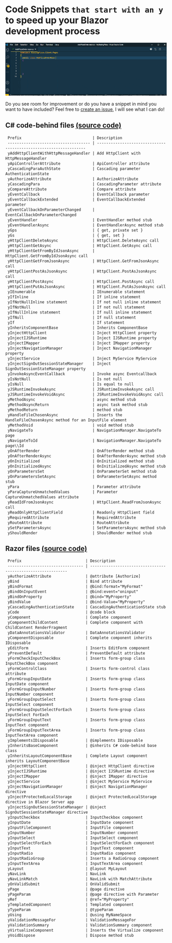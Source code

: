# Code Snippets `that start with an y` to speed up your Blazor development process

![Blazory in Action!](images/blazory_in_action.gif "Blazory - Blazor snippets that start with an 'y' - in Action!")


Do you see room for improvement or do you have a snippet in mind you want to have included? Feel free to [create an issue](https://github.com/bartvanhoey/Blazory/issues/new), I will see what I can do!

## C# code-behind files [(source code)](https://github.com/bartvanhoey/Blazory/blob/master/snippets/csharp.json)

     Prefix                               | Description                                                      
     ------------------------------------ | ----------------------------------------------------------------- 
     yAddHttpClientWithHttpMessageHandler | Add HttpClient with HttpMessageHandler                           
     yApiControllerAttribute              | ApiController attribute                                          
     yCascadingParaAuthState              | Cascading parameter AuthenticationState                          
     yAuthorizeAttribute                  | AuthorizeAttribute                                               
     yCascadingPara                       | CascadingParameter attribute                                     
     yCompareAttribute                    | Compare attribute                                                
     yEventCallback                       | EventCallback parameter                                          
     yEventCallbackExtended               | EventCallbackExtended parameter                                  
     yEventCallbackOnParameterChanged     | EventCallbackOnParameterChanged                                  
     yEventHandler                        | EventHandler method stub                                         
     yEventHandlerAsync                   | EventHandlerAsync method stub                                    
     yGps                                 | { get, private set }                                             
     yGs                                  | { get, set }                                                     
     yHttpClientDeleteAsync               | HttpClient.DeleteAsync call                                      
     yHttpClientGetAsync                  | HttpClient.GetAsync call                                         
     yHttpClientGetFromByIdJsonAsync      | HttpClient.GetFromByIdJsonAsync call                             
     yHttpClientGetFromJsonAsync          | HttpClient.GetFromJsonAsync call                                 
     yHttpClientPostAsJsonAsync           | HttpClient.PostAsJsonAsync call                                  
     yHttpClientPostAsync                 | HttpClient.PostAsync call                                        
     yHttpClientPutAsJsonAsync            | HttpClient.PutAsJsonAsync call                                   
     yIEnumerable                         | IEnumerable statement                                            
     yIfInline                            | If inline statement                                              
     yIfNotNullInline statement           | If not null inline statement                                     
     yIfNotNull                           | If not null statement                                            
     yIfNullInline statement              | If null inline statement                                         
     yIfNull                              | If null statement                                                
     yIf                                  | If statement                                                     
     yInheritsComponentBase               | Inherits ComponentBase                                           
     yInjectHttpClient                    | Inject HttpClient property                                       
     yInjectIJSRuntime                    | Inject IJSRuntime property                                       
     yInjectIMapper                       | Inject IMapper property                                          
     yInjectNavigationManager             | Inject NavigationManager property                                
     yInjectService                       | Inject MyService MyService                                       
     yInjectSignOutSessionStateManager    | Inject SignOutSessionStateManager property                       
     yInvokeAsyncEventCallback            | Invoke async Eventcallback                                       
     yIsNotNull                           | Is not null                                                      
     yIsNull                              | Is equal to null                                                 
     yJSRuntimeInvokeAsync                | JSRuntimeInvokeAsync call                                        
     yJSRuntimeInvokeVoidAsync            | JSRuntimeInvokeVoidAsync call                                    
     yMethodAsync                         | async method stub                                                
     yMethodAsyncReturn                   | async task method stub                                           
     yMethodReturn                        | method stub                                                      
     yHandleFileChosenAsync               | Inserts the HandleFileChosenAsync method for an InputFile element
     yMethodVoid                          | void method stub                                                 
     yNavigateTo                          | NavigationManager.NavigateTo page                                
     yNavigateToId                        | NavigationManager.NavigateTo page\\Id                            
     yOnAfterRender                       | OnAfterRender method stub                                        
     yOnAfterRenderAsync                  | OnAfterRenderAsync method stub                                   
     yOnInitialized                       | OnInitialized method stub                                        
     yOnInitializedAsync                  | OnInitializedAsync method stub                                   
     yOnParametersSet                     | OnParameterSet method stub                                       
     yOnParametersSetAsync                | OnParameterSetAsync method stub                                  
     yPara                                | Parameter attribute                                              
     yParaCaptureUnmatchedValues          | Parameter CaptureUnmatchedValues attribute                       
     yReadIdFromJsonAsync                 | HttpClient.ReadFromJsonAsync call                                
     yReadOnlyHttpClientField             | Readonly HttpClient field                                        
     yRequiredAttribute                   | RequiredAttribute                                                
     yRouteAttribute                      | RouteAttribute                                                   
     ySetParametersAsync                  | SetParametersAsync method stub                                   
     yShouldRender                        | ShouldRender method stub                                         

## Razor files [(source code)](https://github.com/bartvanhoey/Blazory/blob/master/snippets/razor.json)

     Prefix                            | Description                                                 
     --------------------------------- | ------------------------------------------------------------ 
     yAuthorizeAttribute               | @attribute [Authorize]                                      
     yBind                             | Bind attribute                                              
     yBindFormat                       | @bind:format="MyFormat"                                     
     yBindOnInputEvent                 | @bind:event="oninput"                                       
     yBindOnProperty                   | @bind="MyProperty"                                          
     yBindValue                        | @bind-Value="MyProperty"                                    
     yCascadingAuthenticationState     | CascadingAuthenticationState stub                           
     yCode                             | @code block                                                 
     yComponent                        | Complete component                                          
     yComponentChildContent            | Complete component with ChildContent RenderFragment         
     yDataAnnotationsValidator         | DataAnnotationsValidator                                    
     yComponentDisposable              | Complete component inherits IDisposable                     
     yEditForm                         | Inserts EditForm component                                  
     yPreventDefault                   | PreventDefault attribute                                    
     yFormCheckInputCheckBox           | Inserts form-group class InputCheckBox component            
     yFormControlClass                 | Inserts form-control class attribute                        
     yFormGroupInputDate               | Inserts form-group class InputDate component                
     yFormGroupInputNumber             | Inserts form-group class InputNumber component              
     yFormGroupInputSelect             | Inserts form-group class InputSelect component              
     yFormGroupInputSelectForEach      | Inserts form-group class InputSelect ForEach                
     yFormGroupInputText               | Inserts form-group class InputText component                
     yFormGroupInputTextArea           | Inserts form-group class InputTextArea component            
     yImplementsIDisposable            | @implements IDisposable                                     
     yInheritsBaseComponent            | @inherits C# code-behind base class                         
     yInheritsLayoutComponentBase      | Complete Layout component inherits LayoutComponentBase      
     yInjectHttpClient                 | @inject HttpClient directive                                
     yInjectIJSRuntime                 | @inject IJSRuntime directive                                
     yInjectIMapper                    | @inject IMapper directive                                   
     yInjectService                    | @inject MyService MyService                                 
     yInjectNavigationManager          | @inject NavigationManager directive                         
     yInjectProtectedLocalStorage      | @inject ProtectedLocalStorage directive in Blazor Server app
     yInjectSignOutSessionStateManager | @inject SignOutSessionStateManager directive                
     yInputCheckbox                    | InputCheckbox component                                     
     yInputDate                        | InputDate component                                         
     yInputFileComponent               | InputFile component                                         
     yInputNumber                      | InputNumber component                                       
     yInputSelect                      | InputSelect component                                       
     yInputSelectForEach               | InputSelectForEach component                                
     yInputText                        | InputText component                                         
     yInputRadio                       | InputRadio component                                        
     yInputRadioGroup                  | Inserts a RadioGroup component                              
     yInputTextArea                    | InputTextArea component                                     
     yLayout                           | @layout MyLayout                                            
     yNavLink                          | NavLink                                                     
     yNavLinkMatch                     | NavLink with MatchAttribute                                 
     yOnValidSubmit                    | OnValidSubmit                                               
     yPage                             | @page directive                                             
     yPageParam                        | @page directive with Parameter                              
     yRef                              | @ref="MyProperty"                                           
     yTemplatedComponent               | Templated component                                         
     yTypeParam                        | @typeParam                                                  
     yUsing                            | @using MyNameSpace                                          
     yValidationMessageFor             | ValidationMessageFor                                        
     yValidationSummary                | ValidationSummary component                                 
     yVirtualizeComponent              | Inserts the Virtualize component                            
     yVoidDispose                      | Dispose method stub                                         


